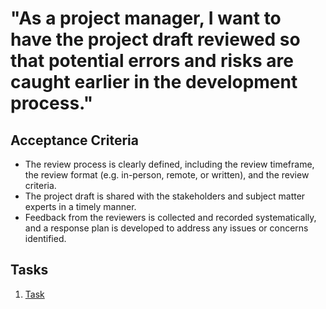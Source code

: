 # "As a project manager, I want to have the project draft reviewed so that potential errors and risks are caught earlier in the development process."

## Acceptance Criteria
- The review process is clearly defined, including the review timeframe, the review format (e.g. in-person, remote, or written), and the review criteria.
- The project draft is shared with the stakeholders and subject matter experts in a timely manner.
- Feedback from the reviewers is collected and recorded systematically, and a response plan is developed to address any issues or concerns identified.
## Tasks
1. [Task](tasks/task_template.md)